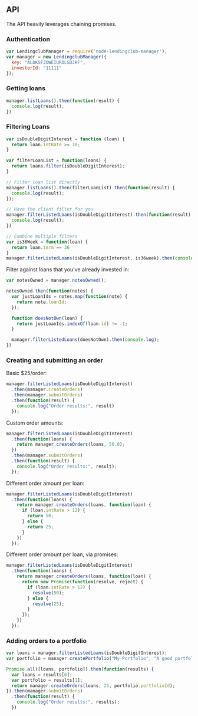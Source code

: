 ## API

The API heavily leverages chaining promises.

### Authentication

```js
var LendingclubManager = require('node-lendingclub-manager');
var manager = new LendingclubManager({
  key: "ALDKSFJOWEIUROLSDJKF",
  investorId: "11111"
});
```

### Getting loans

```js
manager.listLoans().then(function(result) {
  console.log(result);
})
```

### Filtering Loans

```js
var isDoubleDigitInterest = function (loan) {
  return loan.intRate >= 10;
}

var filterLoanList = function(loans) {
  return loans.filter(isDoubleDigitInterest);
}

// Filter loan list directly
manager.listLoans().then(filterLoanList).then(function(result) {
  console.log(result);
});

// Have the client filter for you
manager.filterListedLoans(isDoubleDigitInterest).then(function(result) {
  console.log(result);
})

// Combine multiple filters
var is36Week = function(loan) {
  return loan.term == 36
}
manager.filterListedLoans(isDoubleDigitInterest, is36week).then(console.log);
```

Filter against loans that you've already invested in:

```js
var notesOwned = manager.notesOwned();

notesOwned.then(function(notes) {
  var justLoanIds = notes.map(function(note) {
    return note.loanId;
  });

  function doesNotOwn(loan) {
    return justLoanIds.indexOf(loan.id) != -1;
  }

  manager.filterListedLoans(doesNotOwn).then(console.log);
})

```


### Creating and submitting an order

Basic $25/order:

```js
manager.filterListedLoans(isDoubleDigitInterest)
  .then(manager.createOrders)
  .then(manager.submitOrders)
  .then(function(result) {
    console.log("Order results:", result)
  });
```

Custom order amounts:
```js
manager.filterListedLoans(isDoubleDigitInterest)
  .then(function(loans) {
    return manager.createOrders(loans, 50.0);
  })
  .then(manager.submitOrders)
  .then(function(result) {
    console.log("Order results:", result);
  });
```

Different order amount per loan:
```js
manager.filterListedLoans(isDoubleDigitInterest)
  .then(function(loans) {
    return manager.createOrders(loans, function(loan) {
      if (loan.intRate > 12) {
        return 50;
      } else {
        return 25;
      }
    })
  });
```

Different order amount per loan, via promises:
```js
manager.filterListedLoans(isDoubleDigitInterest)
  .then(function(loans) {
    return manager.createOrders(loans, function(loan) {
      return new Promise(function(resolve, reject) {
        if (loan.intRate > 12) {
          resolve(50);
        } else {
          resolve(25);
        }
      });
    })
  });
```


### Adding orders to a portfolio

```js
var loans = manager.filterListedLoans(isDoubleDigitInterest);
var portfolio = manager.createPortfolio("My Portfolio", "A good portfolio");

Promise.all([loans, portfolio]).then(function(results) {
  var loans = results[0];
  var portfolio = results[1];
  return manager.createOrders(loans, 25, portfolio.portfolioId);
}).then(manager.submitOrders)
  .then(function(result) {
    console.log("Order results:", results);
  })
```
